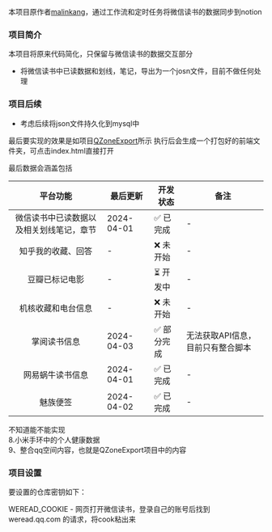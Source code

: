 
本项目原作者[malinkang](https://github.com/malinkang/)，通过工作流和定时任务将微信读书的数据同步到notion

### 项目简介
本项目将原来代码简化，只保留与微信读书的数据交互部分
- 将微信读书中已读数据和划线，笔记，导出为一个josn文件，目前不做任何处理

### 项目后续
- 考虑后续将json文件持久化到mysql中

最后要实现的效果是如项目[QZoneExport](https://github.com/ShunCai/QZoneExport)所示
执行后会生成一个打包好的前端文件夹，可点击index.html直接打开

最后数据会涵盖包括<br>


|         平台功能          | 最后更新       | 开发状态   | 备注                 |
|:---------------------:|------------|--------|--------------------|
| 微信读书中已读数据以及相关划线笔记，章节  | 2024-04-01 | ✅ 已完成  | -                  |
|       知乎我的收藏、回答       | -          | ❌ 未开始  | -                  |
|        豆瓣已标记电影        | -          | ⏳ 开发中  | -                  |
|       机核收藏和电台信息       | -          | ❌ 未开始  | -                  |
|        掌阅读书信息         | 2024-04-03 | ✅ 部分完成 | 无法获取API信息，目前只有整合脚本 |
|       网易蜗牛读书信息        | 2024-04-01 | ✅ 已完成  | -                  |
|         魅族便签          | 2024-04-02 | ✅ 已完成  | -                  |



不知道能不能实现<br>
8.小米手环中的个人健康数据<br>
9、整合qq空间内容，也就是QZoneExport项目中的内容

### 项目设置
要设置的仓库密钥如下：

WEREAD_COOKIE - 网页打开微信读书，登录自己的账号后找到 weread.qq.com 的请求，将cook粘出来



